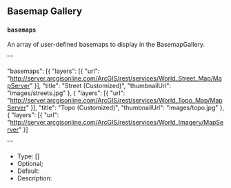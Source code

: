 ## Basemap Gallery ##
### `basemaps` ###
An array of user-defined basemaps to display in the BasemapGallery.

'''

"basemaps": [{
    "layers": [{
      "url": "http://server.arcgisonline.com/ArcGIS/rest/services/World_Street_Map/MapServer"
    }],
    "title": "Street (Customized)",
    "thumbnailUrl": "images/streets.jpg"
  }, {
    "layers": [{
      "url": "http://server.arcgisonline.com/ArcGIS/rest/services/World_Topo_Map/MapServer"
    }],
    "title": "Topo (Customized)",
    "thumbnailUrl": "images/topo.jpg"
  }, {
    "layers": [{
      "url": "http://server.arcgisonline.com/ArcGIS/rest/services/World_Imagery/MapServer"
    }]
    
'''
- Type: []
- Optional; 
- Default:   
- Description: 
